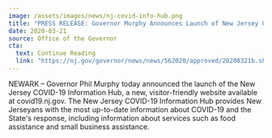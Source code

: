 ```yaml
---
image: /assets/images/news/nj-covid-info-hub.png
title: "PRESS RELEASE: Governor Murphy Announces Launch of New Jersey COVID-19 Website"
date: 2020-03-21
source: Office of the Governor
cta:
  text: Continue Reading
  link: "https://nj.gov/governor/news/news/562020/approved/20200321b.shtml"
---
```


NEWARK – Governor Phil Murphy today announced the launch of the New Jersey COVID-19 Information Hub, a new, visitor-friendly website available at covid19.nj.gov. The New Jersey COVID-19 Information Hub provides New Jerseyans with the most up-to-date information about COVID-19 and the State's response, including information about services such as food assistance and small business assistance.
